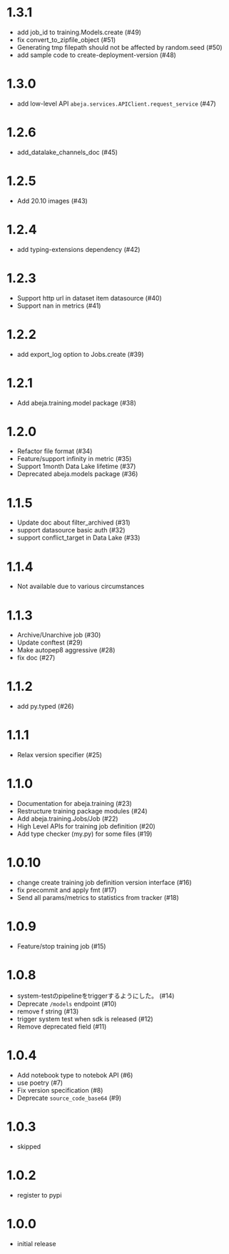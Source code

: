 # 1.3.1
- add job_id to training.Models.create (#49)
- fix convert_to_zipfile_object (#51)
- Generating tmp filepath should not be affected by random.seed (#50)
- add sample code to create-deployment-version (#48)

# 1.3.0
- add low-level API `abeja.services.APIClient.request_service` (#47)

# 1.2.6
- add_datalake_channels_doc (#45)

# 1.2.5
- Add 20.10 images (#43)

# 1.2.4
- add typing-extensions dependency (#42)

# 1.2.3
- Support http url in dataset item datasource (#40) 
- Support nan in metrics (#41)

# 1.2.2
- add export_log option to Jobs.create (#39)

# 1.2.1
- Add abeja.training.model package (#38)

# 1.2.0
- Refactor file format (#34)
- Feature/support infinity in metric (#35)
- Support 1month Data Lake lifetime (#37)
- Deprecated abeja.models package (#36)

# 1.1.5
- Update doc about filter_archived (#31)
- support datasource basic auth (#32)
- support conflict_target in Data Lake (#33)

# 1.1.4
- Not available due to various circumstances

# 1.1.3
- Archive/Unarchive job (#30)
- Update conftest (#29)
- Make autopep8 aggressive (#28)    
- fix doc (#27)    

# 1.1.2
- add py.typed (#26)

# 1.1.1
- Relax version specifier (#25)

# 1.1.0
- Documentation for abeja.training (#23)
- Restructure training package modules (#24)
- Add abeja.training.Jobs/Job (#22)
- High Level APIs for training job definition (#20)
- Add type checker (my.py) for some files (#19)

# 1.0.10
- change create training job definition version interface (#16)
- fix precommit and apply fmt (#17)
- Send all params/metrics to statistics from tracker (#18)

# 1.0.9
- Feature/stop training job (#15)

# 1.0.8
- system-testのpipelineをtriggerするようにした。 (#14)
- Deprecate `/models` endpoint (#10) 
- remove f string (#13)
- trigger system test when sdk is released (#12)
- Remove deprecated field (#11)

# 1.0.4
- Add notebook type to notebok API (#6)
- use poetry (#7)
- Fix version specification (#8)
- Deprecate `source_code_base64` (#9)

# 1.0.3
- skipped

# 1.0.2
- register to pypi

# 1.0.0
- initial release
